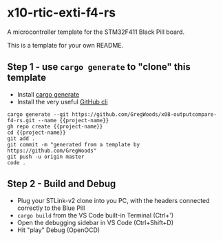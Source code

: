 # x10-rtic-exti-f4-rs

A microcontroller template for the STM32F411 Black Pill board.


This is a template for your own README.


## Step 1 - use ```cargo generate``` to "clone" this template

* Install [cargo generate](https://crates.io/crates/cargo-generate)
* Install the very useful [GitHub cli](https://cli.github.com/)

```
cargo generate --git https://github.com/GregWoods/x08-outputcompare-f4-rs.git --name {{project-name}}
gh repo create {{project-name}}
cd {{project-name}}
git add .
git commit -m "generated from a template by https://github.com/GregWoods"
git push -u origin master
code .
```


## Step 2 - Build and Debug

* Plug your STLink-v2 clone into you PC, with the headers connected correctly to the Blue Pill
* `cargo build` from the VS Code built-in Terminal (Ctrl+')
* Open the debugging sidebar in VS Code (Ctrl+Shift+D)
* Hit "play" Debug (OpenOCD)
